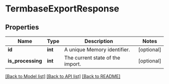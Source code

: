 # TermbaseExportResponse

## Properties
Name | Type | Description | Notes
------------ | ------------- | ------------- | -------------
**id** | **int** | A unique Memory identifier. | [optional] 
**is_processing** | **int** | The current state of the import. | [optional] 

[[Back to Model list]](../README.md#documentation-for-models) [[Back to API list]](../README.md#documentation-for-api-endpoints) [[Back to README]](../README.md)


